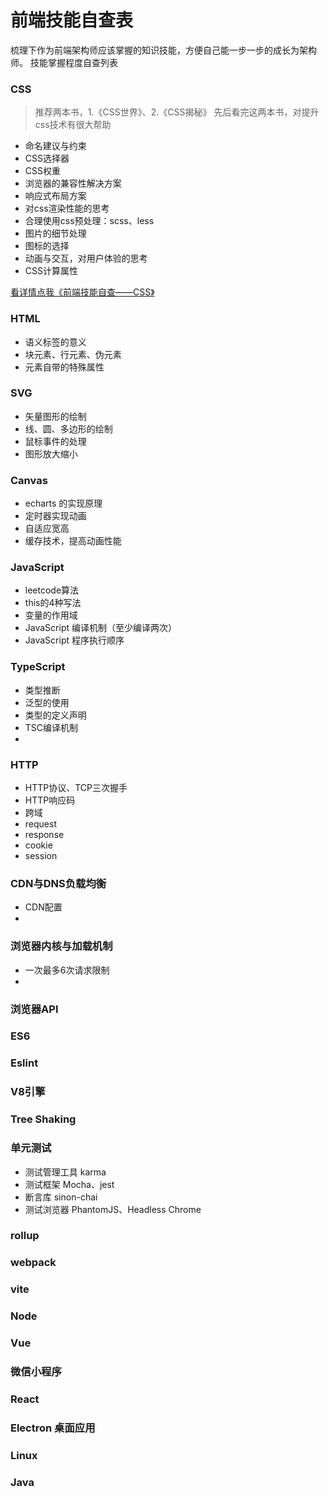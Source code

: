 # 前端技能自查表
梳理下作为前端架构师应该掌握的知识技能，方便自己能一步一步的成长为架构师。
技能掌握程度自查列表

### CSS
> 推荐两本书，1.《CSS世界》、2.《CSS揭秘》 先后看完这两本书，对提升css技术有很大帮助
- 命名建议与约束
- CSS选择器
- CSS权重
- 浏览器的兼容性解决方案
- 响应式布局方案
- 对css渲染性能的思考
- 合理使用css预处理：scss、less
- 图片的细节处理
- 图标的选择
- 动画与交互，对用户体验的思考
- CSS计算属性

[看详情点我《前端技能自查——CSS》](https://blog.csdn.net/kw023781/article/details/105602177)

### HTML
- 语义标签的意义
- 块元素、行元素、伪元素
- 元素自带的特殊属性

### SVG
- 矢量图形的绘制
- 线、圆、多边形的绘制
- 鼠标事件的处理
- 图形放大缩小
### Canvas
- echarts 的实现原理
- 定时器实现动画
- 自适应宽高
- 缓存技术，提高动画性能
### JavaScript
- leetcode算法
- this的4种写法
- 变量的作用域
- JavaScript 编译机制（至少编译两次）
- JavaScript 程序执行顺序
### TypeScript
- 类型推断
- 泛型的使用
- 类型的定义声明
- TSC编译机制
- 
### HTTP
- HTTP协议、TCP三次握手
- HTTP响应码
- 跨域
- request
- response
- cookie
- session



### CDN与DNS负载均衡
- CDN配置
- 

### 浏览器内核与加载机制
- 一次最多6次请求限制
- 

### 浏览器API

### ES6

### Eslint

### V8引擎

### Tree Shaking

### 单元测试
- 测试管理工具 karma
- 测试框架 Mocha、jest
- 断言库 sinon-chai
- 测试浏览器 PhantomJS、Headless Chrome
### rollup

### webpack

### vite

### Node
### Vue

### 微信小程序

### React

### Electron 桌面应用


### Linux

### Java
